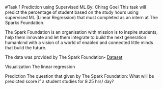 #Task 1 Prediction using Supervised ML
By: Chirag Goel
This task will predict the percentage of student based on the study hours using supervised ML (Linear Regression) that must completed as an intern at The Sparks Foundation.

The Spark Foundation is an organisation with mission is to inspire students, help them innovate and let them integrate to build the next generation humankind with a vision of a world of enabled and connected little minds that build the future.

The data was provided by The  Spark Foundation- [Dataset](https://raw.githubusercontent.com/AdiPersonalWorks/Random/master/student_scores%20-%20student_scores.csv)

Visualization
The linear regression

Prediction
The question that given by The Spark Foundation: What will be predicted score if a student studies for 9.25 hrs/ day?
